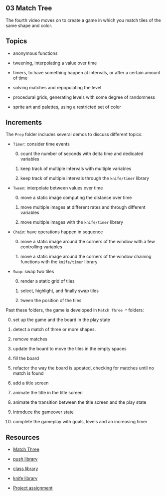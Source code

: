 ## 03 Match Tree

The fourth video moves on to create a game in which you match tiles of the same shape and color.

## Topics

- anonymous functions

- tweening, interpolating a value over time

- timers, to have something happen at intervals, or after a certain amount of time

- solving matches and repopulating the level

- procedural grids, generating levels with some degree of randomness

- sprite art and palettes, using a restricted set of color

## Increments

The `Prep` folder includes several demos to discuss different topics:

- `Timer`: consider time events

  0.  count the number of seconds with delta time and dedicated variables

  1.  keep track of multiple intervals with multiple variables

  2.  keep track of multiple intervals through the `knife/timer` library

- `Tween`: interpolate between values over time

  0. move a static image computing the distance over time

  1. move multiple images at different rates and through different variables

  2. move multiple images with the `knife/timer` library

- `Chain`: have operations happen in sequence

  0. move a static image around the corners of the window with a few controlling variables

  1. move a static image around the corners of the window chaining functions with the `knife/timer` library

- `Swap`: swap two tiles

  0. render a static grid of tiles

  1. select, highlight, and finally swap tiles

  2. tween the position of the tiles

Past these folders, the game is developed in `Match Three *` folders:

0. set up the game and the board in the play state

1. detect a match of three or more shapes.

2. remove matches

3. update the board to move the tiles in the empty spaces

4. fill the board

5. refactor the way the board is updated, checking for matches until no match is found

6. add a title screen

7. animate the title in the title screen

8. animate the transition between the title screen and the play state

9. introduce the gameover state

10. complete the gameplay with goals, levels and an increasing timer

<!-- 0. -->

## Resources

- [Match Three](https://youtu.be/64TbMmCgRv0)

- [push library](https://github.com/Ulydev/push)

- [class library](https://github.com/vrld/hump/blob/master/class.lua)

- [knife library](https://github.com/airstruck/knife)

- [Project assignment](https://docs.cs50.net/ocw/games/assignments/3/assignment3.html)
